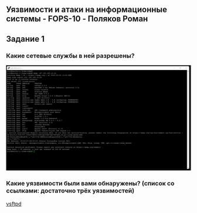 ## Уязвимости и атаки на информационные системы - FOPS-10 - Поляков Роман
## Задание 1
### Какие сетевые службы в ней разрешены?
![Фото 1](https://github.com/bag2000/netology-security-1/blob/main/1-1.png)
### Какие уязвимости были вами обнаружены? (список со ссылками: достаточно трёх уязвимостей)
[vsftpd](https://www.exploit-db.com/exploits/49757)
